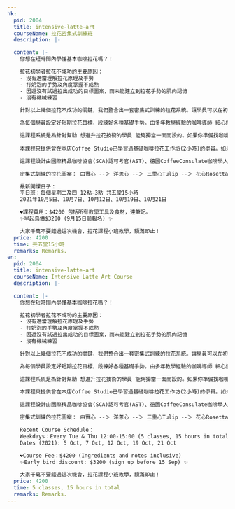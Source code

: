 ```yaml
---
hk:
  pid: 2004
  title: intensive-latte-art
  courseName: 拉花密集式訓練班
  description: |-

  content: |-
    你想在短時間內學懂基本咖啡拉花嗎？！

    拉花初學者拉花不成功的主要原因：
    - 沒有適當理解拉花原理及手勢
    - 打奶泡的手勢及角度掌握不成熟
    - 因還沒有試過拉出成功的目標圖案，而未能建立到拉花手勢的肌肉記憶
    - 沒有機械練習

    針對以上幾個拉花不成功的關鍵，我們整合出一套密集式訓練的拉花系統。讓學員可以在初學拉花時，更快更容易掌握拉花的基本技巧！課程除了原理上，更需要密集式的訓練，好讓手勢及肌肉記憶更快建立神經迴路。

    為每個學員設定好短期拉花目標，段練好各種基礎手勢。由多年教學經驗的咖啡導師 細心解說及示範，有效地幫助學員理解原理之外，更協助建立肌肉記憶，直到獨立親手做出目標的拉花圖案！

    這課程系統是為針對幫助 想進升拉花技術的學員 能夠獨當一面而設的。如果你準備找咖啡工作、開咖啡店、在家拉花、進入咖啡行業⋯⋯都是最佳的課程選擇。
    
    本課程只提供曾在本店Coffee Studio已學習過基礎咖啡拉花工作坊(2小時)的學員。如未曾上過本店任何課程，歡迎先由參加基本的興趣班活動開始。這些最簡單的課程內容精彩豐富，適合任何人士參加，也是最基礎的咖啡知識！

    這課程設計由國際精品咖啡協會(SCA)認可考官(AST)、德國CoffeeConsulate咖啡學人、曾榮獲CQI認證的生豆鑑證員、資深的咖啡拉花導師共同設計。

    密集式訓練的拉花圖案： 由實心 --＞ 洋蔥心 --＞ 三重心Tulip --＞ 花心Rosetta --＞ 天鵝Swan

    最新開課日子：
    平日班：每個星期二及四 12點-3點 共五堂15小時
    2021年10月5日、10月7日、10月12日、10月19日、10月21日

    ❤️課程費用：$4200 包括所有教學工具及食材，連筆記。
    ✨早起鳥價$3200 (9月15日前報名) ✨

    大家千萬不要錯過這次機會，拉花課程小班教學，額滿即止！
  price: 4200
  time: 共五堂15小時
  remarks: Remarks.
en:
  pid: 2004
  title: intensive-latte-art
  courseName: Intensive Latte Art Course
  description: |-

  content: |-
    你想在短時間內學懂基本咖啡拉花嗎？！

    拉花初學者拉花不成功的主要原因：
    - 沒有適當理解拉花原理及手勢
    - 打奶泡的手勢及角度掌握不成熟
    - 因還沒有試過拉出成功的目標圖案，而未能建立到拉花手勢的肌肉記憶
    - 沒有機械練習

    針對以上幾個拉花不成功的關鍵，我們整合出一套密集式訓練的拉花系統。讓學員可以在初學拉花時，更快更容易掌握拉花的基本技巧！課程除了原理上，更需要密集式的訓練，好讓手勢及肌肉記憶更快建立神經迴路。

    為每個學員設定好短期拉花目標，段練好各種基礎手勢。由多年教學經驗的咖啡導師 細心解說及示範，有效地幫助學員理解原理之外，更協助建立肌肉記憶，直到獨立親手做出目標的拉花圖案！

    這課程系統是為針對幫助 想進升拉花技術的學員 能夠獨當一面而設的。如果你準備找咖啡工作、開咖啡店、在家拉花、進入咖啡行業⋯⋯都是最佳的課程選擇。
    
    本課程只提供曾在本店Coffee Studio已學習過基礎咖啡拉花工作坊(2小時)的學員。如未曾上過本店任何課程，歡迎先由參加基本的興趣班活動開始。這些最簡單的課程內容精彩豐富，適合任何人士參加，也是最基礎的咖啡知識！

    這課程設計由國際精品咖啡協會(SCA)認可考官(AST)、德國CoffeeConsulate咖啡學人、曾榮獲CQI認證的生豆鑑證員、資深的咖啡拉花導師共同設計。

    密集式訓練的拉花圖案： 由實心 --＞ 洋蔥心 --＞ 三重心Tulip --＞ 花心Rosetta --＞ 天鵝Swan

    Recent Course Schedule：
    Weekdays：Every Tue & Thu 12:00-15:00 (5 classes, 15 hours in total)
    Dates (2021): 5 Oct, 7 Oct, 12 Oct, 19 Oct, 21 Oct

    ❤️Course Fee：$4200 (Ingredients and notes inclusive)
    ✨Early bird discount: $3200 (sign up before 15 Sep) ✨

    大家千萬不要錯過這次機會，拉花課程小班教學，額滿即止！
  price: 4200
  time: 5 classes, 15 hours in total
  remarks: Remarks.
---
```

